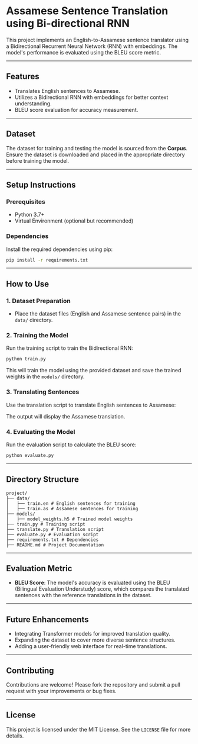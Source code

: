 # Assamese Sentence Translation using Bi-directional RNN

This project implements an English-to-Assamese sentence translator using a Bidirectional Recurrent Neural Network (RNN) with embeddings. The model's performance is evaluated using the BLEU score metric.

---

## Features
- Translates English sentences to Assamese.
- Utilizes a Bidirectional RNN with embeddings for better context understanding.
- BLEU score evaluation for accuracy measurement.

---

## Dataset
The dataset for training and testing the model is sourced from the **Corpus**. Ensure the dataset is downloaded and placed in the appropriate directory before training the model.

---

## Setup Instructions

### Prerequisites
- Python 3.7+
- Virtual Environment (optional but recommended)

### Dependencies
Install the required dependencies using pip:
```bash
pip install -r requirements.txt
```

---

## How to Use

### 1. Dataset Preparation
- Place the dataset files (English and Assamese sentence pairs) in the `data/` directory.

### 2. Training the Model
Run the training script to train the Bidirectional RNN:
```bash
python train.py
```
This will train the model using the provided dataset and save the trained weights in the `models/` directory.

### 3. Translating Sentences
Use the translation script to translate English sentences to Assamese:

The output will display the Assamese translation.

### 4. Evaluating the Model
Run the evaluation script to calculate the BLEU score:
```bash
python evaluate.py
```

---

## Directory Structure
```
project/
├── data/
│   ├── train.en # English sentences for training
│   ├── train.as # Assamese sentences for training
├── models/
│   ├── model_weights.h5 # Trained model weights
├── train.py # Training script
├── translate.py # Translation script
├── evaluate.py # Evaluation script
├── requirements.txt # Dependencies
├── README.md # Project Documentation
```

---

## Evaluation Metric
- **BLEU Score**: The model's accuracy is evaluated using the BLEU (Bilingual Evaluation Understudy) score, which compares the translated sentences with the reference translations in the dataset.

---

## Future Enhancements
- Integrating Transformer models for improved translation quality.
- Expanding the dataset to cover more diverse sentence structures.
- Adding a user-friendly web interface for real-time translations.

---

## Contributing
Contributions are welcome! Please fork the repository and submit a pull request with your improvements or bug fixes.

---

## License
This project is licensed under the MIT License. See the `LICENSE` file for more details.
